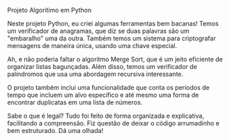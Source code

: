 Projeto Algoritimo em Python

Neste projeto Python, eu criei algumas ferramentas bem bacanas! Temos um verificador de anagramas, que diz se duas palavras são um "embaralho" uma da outra. Também temos um sistema para criptografar mensagens de maneira única, usando uma chave especial.

Ah, e não poderia faltar o algoritmo Merge Sort, que é um jeito eficiente de organizar listas bagunçadas. Além disso, temos um verificador de palíndromos que usa uma abordagem recursiva interessante.

O projeto também inclui uma funcionalidade que conta os períodos de tempo que incluem um alvo específico e até mesmo uma forma de encontrar duplicatas em uma lista de números.

Sabe o que é legal? Tudo foi feito de forma organizada e explicativa, facilitando a compreensão. Fiz questão de deixar o código arrumadinho e bem estruturado. Dá uma olhada!
